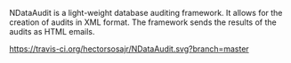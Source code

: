 NDataAudit is a light-weight database auditing framework. It allows for the creation of audits in XML format. The framework sends the results of the audits as HTML emails.

https://travis-ci.org/hectorsosajr/NDataAudit.svg?branch=master
